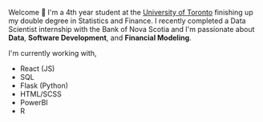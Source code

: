 Welcome 👋 I'm a 4th year student at the [University of Toronto](https://www.utoronto.ca/) finishing up my double degree in Statistics and Finance. I recently completed a Data Scientist internship with the Bank of Nova Scotia and I'm passionate about **Data**, **Software Development**, and **Financial Modeling**.

I'm currently working with,

-   React (JS)
-   SQL
-   Flask (Python)
-   HTML/SCSS
-   PowerBI
-   R
